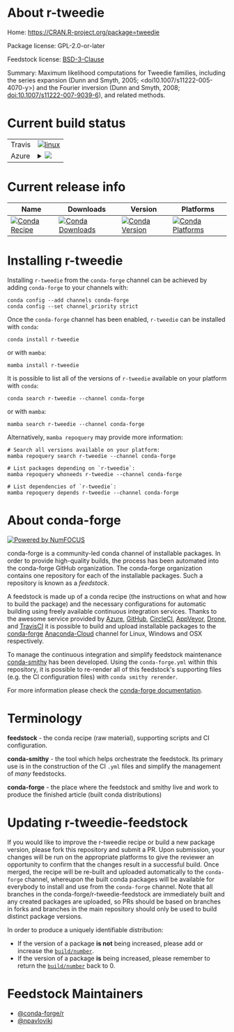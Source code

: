 About r-tweedie
===============

Home: https://CRAN.R-project.org/package=tweedie

Package license: GPL-2.0-or-later

Feedstock license: [BSD-3-Clause](https://github.com/conda-forge/r-tweedie-feedstock/blob/main/LICENSE.txt)

Summary: Maximum likelihood computations for Tweedie families, including the series expansion (Dunn and Smyth, 2005; <doi10.1007/s11222-005-4070-y>) and the Fourier inversion  (Dunn and Smyth, 2008; <doi:10.1007/s11222-007-9039-6>), and related methods.

Current build status
====================


<table><tr>
    <td>Travis</td>
    <td>
      <a href="https://app.travis-ci.com/conda-forge/r-tweedie-feedstock">
        <img alt="linux" src="https://img.shields.io/travis/com/conda-forge/r-tweedie-feedstock/main.svg?label=Linux">
      </a>
    </td>
  </tr>
    
  <tr>
    <td>Azure</td>
    <td>
      <details>
        <summary>
          <a href="https://dev.azure.com/conda-forge/feedstock-builds/_build/latest?definitionId=6763&branchName=main">
            <img src="https://dev.azure.com/conda-forge/feedstock-builds/_apis/build/status/r-tweedie-feedstock?branchName=main">
          </a>
        </summary>
        <table>
          <thead><tr><th>Variant</th><th>Status</th></tr></thead>
          <tbody><tr>
              <td>linux_64_r_base4.1</td>
              <td>
                <a href="https://dev.azure.com/conda-forge/feedstock-builds/_build/latest?definitionId=6763&branchName=main">
                  <img src="https://dev.azure.com/conda-forge/feedstock-builds/_apis/build/status/r-tweedie-feedstock?branchName=main&jobName=linux&configuration=linux_64_r_base4.1" alt="variant">
                </a>
              </td>
            </tr><tr>
              <td>linux_64_r_base4.2</td>
              <td>
                <a href="https://dev.azure.com/conda-forge/feedstock-builds/_build/latest?definitionId=6763&branchName=main">
                  <img src="https://dev.azure.com/conda-forge/feedstock-builds/_apis/build/status/r-tweedie-feedstock?branchName=main&jobName=linux&configuration=linux_64_r_base4.2" alt="variant">
                </a>
              </td>
            </tr><tr>
              <td>linux_aarch64_r_base4.1</td>
              <td>
                <a href="https://dev.azure.com/conda-forge/feedstock-builds/_build/latest?definitionId=6763&branchName=main">
                  <img src="https://dev.azure.com/conda-forge/feedstock-builds/_apis/build/status/r-tweedie-feedstock?branchName=main&jobName=linux&configuration=linux_aarch64_r_base4.1" alt="variant">
                </a>
              </td>
            </tr><tr>
              <td>linux_aarch64_r_base4.2</td>
              <td>
                <a href="https://dev.azure.com/conda-forge/feedstock-builds/_build/latest?definitionId=6763&branchName=main">
                  <img src="https://dev.azure.com/conda-forge/feedstock-builds/_apis/build/status/r-tweedie-feedstock?branchName=main&jobName=linux&configuration=linux_aarch64_r_base4.2" alt="variant">
                </a>
              </td>
            </tr><tr>
              <td>linux_ppc64le_r_base4.1</td>
              <td>
                <a href="https://dev.azure.com/conda-forge/feedstock-builds/_build/latest?definitionId=6763&branchName=main">
                  <img src="https://dev.azure.com/conda-forge/feedstock-builds/_apis/build/status/r-tweedie-feedstock?branchName=main&jobName=linux&configuration=linux_ppc64le_r_base4.1" alt="variant">
                </a>
              </td>
            </tr><tr>
              <td>linux_ppc64le_r_base4.2</td>
              <td>
                <a href="https://dev.azure.com/conda-forge/feedstock-builds/_build/latest?definitionId=6763&branchName=main">
                  <img src="https://dev.azure.com/conda-forge/feedstock-builds/_apis/build/status/r-tweedie-feedstock?branchName=main&jobName=linux&configuration=linux_ppc64le_r_base4.2" alt="variant">
                </a>
              </td>
            </tr><tr>
              <td>osx_64_r_base4.1</td>
              <td>
                <a href="https://dev.azure.com/conda-forge/feedstock-builds/_build/latest?definitionId=6763&branchName=main">
                  <img src="https://dev.azure.com/conda-forge/feedstock-builds/_apis/build/status/r-tweedie-feedstock?branchName=main&jobName=osx&configuration=osx_64_r_base4.1" alt="variant">
                </a>
              </td>
            </tr><tr>
              <td>osx_64_r_base4.2</td>
              <td>
                <a href="https://dev.azure.com/conda-forge/feedstock-builds/_build/latest?definitionId=6763&branchName=main">
                  <img src="https://dev.azure.com/conda-forge/feedstock-builds/_apis/build/status/r-tweedie-feedstock?branchName=main&jobName=osx&configuration=osx_64_r_base4.2" alt="variant">
                </a>
              </td>
            </tr><tr>
              <td>win_64</td>
              <td>
                <a href="https://dev.azure.com/conda-forge/feedstock-builds/_build/latest?definitionId=6763&branchName=main">
                  <img src="https://dev.azure.com/conda-forge/feedstock-builds/_apis/build/status/r-tweedie-feedstock?branchName=main&jobName=win&configuration=win_64_" alt="variant">
                </a>
              </td>
            </tr>
          </tbody>
        </table>
      </details>
    </td>
  </tr>
</table>

Current release info
====================

| Name | Downloads | Version | Platforms |
| --- | --- | --- | --- |
| [![Conda Recipe](https://img.shields.io/badge/recipe-r--tweedie-green.svg)](https://anaconda.org/conda-forge/r-tweedie) | [![Conda Downloads](https://img.shields.io/conda/dn/conda-forge/r-tweedie.svg)](https://anaconda.org/conda-forge/r-tweedie) | [![Conda Version](https://img.shields.io/conda/vn/conda-forge/r-tweedie.svg)](https://anaconda.org/conda-forge/r-tweedie) | [![Conda Platforms](https://img.shields.io/conda/pn/conda-forge/r-tweedie.svg)](https://anaconda.org/conda-forge/r-tweedie) |

Installing r-tweedie
====================

Installing `r-tweedie` from the `conda-forge` channel can be achieved by adding `conda-forge` to your channels with:

```
conda config --add channels conda-forge
conda config --set channel_priority strict
```

Once the `conda-forge` channel has been enabled, `r-tweedie` can be installed with `conda`:

```
conda install r-tweedie
```

or with `mamba`:

```
mamba install r-tweedie
```

It is possible to list all of the versions of `r-tweedie` available on your platform with `conda`:

```
conda search r-tweedie --channel conda-forge
```

or with `mamba`:

```
mamba search r-tweedie --channel conda-forge
```

Alternatively, `mamba repoquery` may provide more information:

```
# Search all versions available on your platform:
mamba repoquery search r-tweedie --channel conda-forge

# List packages depending on `r-tweedie`:
mamba repoquery whoneeds r-tweedie --channel conda-forge

# List dependencies of `r-tweedie`:
mamba repoquery depends r-tweedie --channel conda-forge
```


About conda-forge
=================

[![Powered by
NumFOCUS](https://img.shields.io/badge/powered%20by-NumFOCUS-orange.svg?style=flat&colorA=E1523D&colorB=007D8A)](https://numfocus.org)

conda-forge is a community-led conda channel of installable packages.
In order to provide high-quality builds, the process has been automated into the
conda-forge GitHub organization. The conda-forge organization contains one repository
for each of the installable packages. Such a repository is known as a *feedstock*.

A feedstock is made up of a conda recipe (the instructions on what and how to build
the package) and the necessary configurations for automatic building using freely
available continuous integration services. Thanks to the awesome service provided by
[Azure](https://azure.microsoft.com/en-us/services/devops/), [GitHub](https://github.com/),
[CircleCI](https://circleci.com/), [AppVeyor](https://www.appveyor.com/),
[Drone](https://cloud.drone.io/welcome), and [TravisCI](https://travis-ci.com/)
it is possible to build and upload installable packages to the
[conda-forge](https://anaconda.org/conda-forge) [Anaconda-Cloud](https://anaconda.org/)
channel for Linux, Windows and OSX respectively.

To manage the continuous integration and simplify feedstock maintenance
[conda-smithy](https://github.com/conda-forge/conda-smithy) has been developed.
Using the ``conda-forge.yml`` within this repository, it is possible to re-render all of
this feedstock's supporting files (e.g. the CI configuration files) with ``conda smithy rerender``.

For more information please check the [conda-forge documentation](https://conda-forge.org/docs/).

Terminology
===========

**feedstock** - the conda recipe (raw material), supporting scripts and CI configuration.

**conda-smithy** - the tool which helps orchestrate the feedstock.
                   Its primary use is in the construction of the CI ``.yml`` files
                   and simplify the management of *many* feedstocks.

**conda-forge** - the place where the feedstock and smithy live and work to
                  produce the finished article (built conda distributions)


Updating r-tweedie-feedstock
============================

If you would like to improve the r-tweedie recipe or build a new
package version, please fork this repository and submit a PR. Upon submission,
your changes will be run on the appropriate platforms to give the reviewer an
opportunity to confirm that the changes result in a successful build. Once
merged, the recipe will be re-built and uploaded automatically to the
`conda-forge` channel, whereupon the built conda packages will be available for
everybody to install and use from the `conda-forge` channel.
Note that all branches in the conda-forge/r-tweedie-feedstock are
immediately built and any created packages are uploaded, so PRs should be based
on branches in forks and branches in the main repository should only be used to
build distinct package versions.

In order to produce a uniquely identifiable distribution:
 * If the version of a package **is not** being increased, please add or increase
   the [``build/number``](https://docs.conda.io/projects/conda-build/en/latest/resources/define-metadata.html#build-number-and-string).
 * If the version of a package **is** being increased, please remember to return
   the [``build/number``](https://docs.conda.io/projects/conda-build/en/latest/resources/define-metadata.html#build-number-and-string)
   back to 0.

Feedstock Maintainers
=====================

* [@conda-forge/r](https://github.com/conda-forge/r/)
* [@npavlovikj](https://github.com/npavlovikj/)


